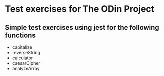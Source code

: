 # Test exercises for The ODin Project

## Simple test exercises using jest for the following functions

- capitalize
- reverseString
- calculator
- caesarCipher
- analyzeArray

